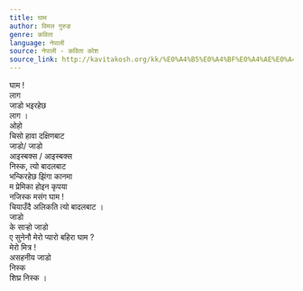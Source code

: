 ```yaml
---
title: घाम
author: विमल गुरुङ
genre: कविता
language: नेपाली
source: नेपाली - कविता कोश
source_link: http://kavitakosh.org/kk/%E0%A4%B5%E0%A4%BF%E0%A4%AE%E0%A4%B2_%E0%A4%97%E0%A5%81%E0%A4%B0%E0%A5%81%E0%A4%99
---
```


घाम !  
लाग  
जाडो भइरहेछ  
लाग ।  
ओहो  
चिसो हावा दक्षिणबाट  
जाडो/ जाडो  
आइस्बक्स / आइस्बक्स  
निस्क, त्यो बादलबाट  
भन्किरहेछ झिंगा कानमा  
म प्रेमिका होइन कृपया  
नजिस्क मसंग घाम !  
चियाउँदै अलिकति त्यो बादलबाट ।  
जाडो  
के सार्‍हो जाडो  
ए सुनेनौ मेरो प्यारो बहिरा घाम ?  
मेरो मित्र !  
असहनीय जाडो  
निस्क  
शिघ्र निस्क ।
